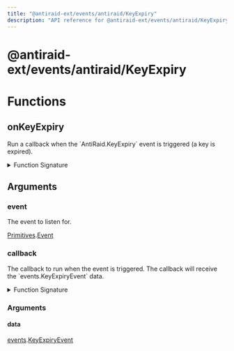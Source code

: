 ```yaml
---
title: "@antiraid-ext/events/antiraid/KeyExpiry"
description: "API reference for @antiraid-ext/events/antiraid/KeyExpiry"
---
```


<div id="@antiraid-ext/events/antiraid/KeyExpiry"></div>

# @antiraid-ext/events/antiraid/KeyExpiry

<div id="Functions"></div>

# Functions

<div id="onKeyExpiry"></div>

## onKeyExpiry

Run a callback when the \`AntiRaid.KeyExpiry\` event is triggered (a key is expired).

<details>
<summary>Function Signature</summary>

```luau
--- Run a callback when the \`AntiRaid.KeyExpiry\` event is triggered (a key is expired).
--- @param event The event to listen for.
--- @param callback The callback to run when the event is triggered. The callback will receive the \`events.KeyExpiryEvent\` data.
function onKeyExpiry(event: Primitives.Event, callback: (data: events.KeyExpiryEvent) -> ()) end
```

</details>

<div id="Arguments"></div>

## Arguments

<div id="event"></div>

### event

The event to listen for.

[Primitives](#module.Primitives).[Event](#Event)



<div id="callback"></div>

### callback

The callback to run when the event is triggered. The callback will receive the \`events.KeyExpiryEvent\` data.

<details>
<summary>Function Signature</summary>

```luau
callback: (data: events.KeyExpiryEvent) -> ()
```

</details>

<div id="Arguments"></div>

### Arguments

<div id="data"></div>

#### data

[events](#module.events).[KeyExpiryEvent](#KeyExpiryEvent)



